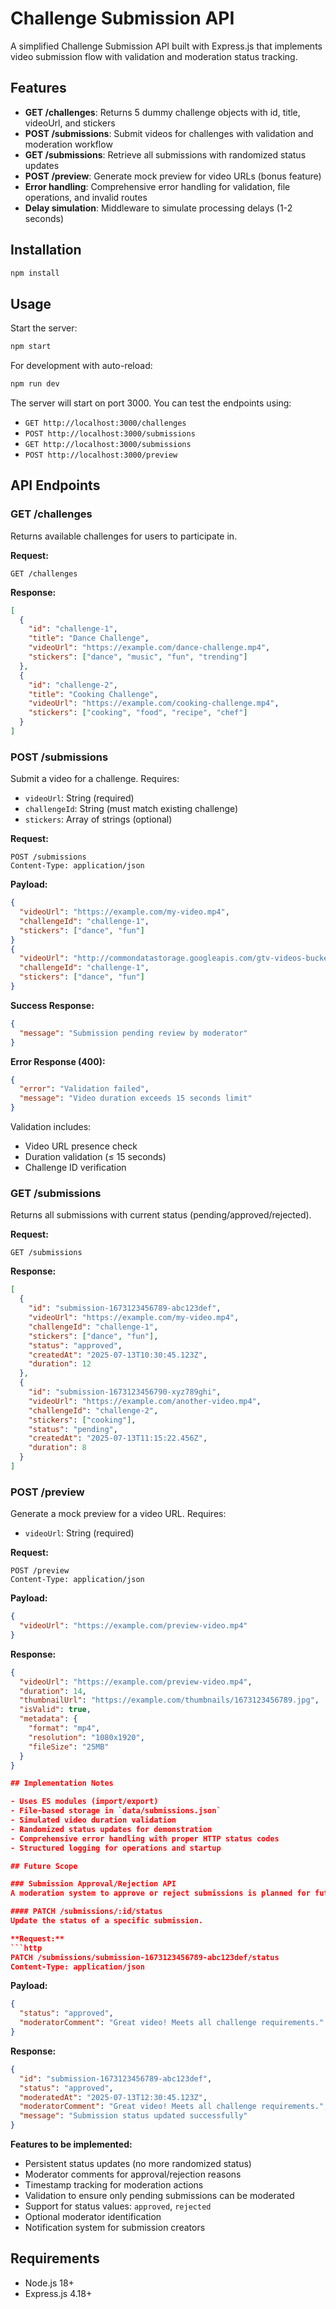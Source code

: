 # Challenge Submission API

A simplified Challenge Submission API built with Express.js that implements video submission flow with validation and moderation status tracking.

## Features

- **GET /challenges**: Returns 5 dummy challenge objects with id, title, videoUrl, and stickers
- **POST /submissions**: Submit videos for challenges with validation and moderation workflow
- **GET /submissions**: Retrieve all submissions with randomized status updates
- **POST /preview**: Generate mock preview for video URLs (bonus feature)
- **Error handling**: Comprehensive error handling for validation, file operations, and invalid routes
- **Delay simulation**: Middleware to simulate processing delays (1-2 seconds)

## Installation

```bash
npm install
```

## Usage

Start the server:
```bash
npm start
```

For development with auto-reload:
```bash
npm run dev
```

The server will start on port 3000. You can test the endpoints using:

- `GET http://localhost:3000/challenges`
- `POST http://localhost:3000/submissions`
- `GET http://localhost:3000/submissions`
- `POST http://localhost:3000/preview`

## API Endpoints

### GET /challenges
Returns available challenges for users to participate in.

**Request:**
```http
GET /challenges
```

**Response:**
```json
[
  {
    "id": "challenge-1",
    "title": "Dance Challenge",
    "videoUrl": "https://example.com/dance-challenge.mp4",
    "stickers": ["dance", "music", "fun", "trending"]
  },
  {
    "id": "challenge-2",
    "title": "Cooking Challenge",
    "videoUrl": "https://example.com/cooking-challenge.mp4",
    "stickers": ["cooking", "food", "recipe", "chef"]
  }
]
```

### POST /submissions
Submit a video for a challenge. Requires:
- `videoUrl`: String (required)
- `challengeId`: String (must match existing challenge)
- `stickers`: Array of strings (optional)

**Request:**
```http
POST /submissions
Content-Type: application/json
```

**Payload:**
```json
{
  "videoUrl": "https://example.com/my-video.mp4",
  "challengeId": "challenge-1",
  "stickers": ["dance", "fun"]
}
{
  "videoUrl": "http://commondatastorage.googleapis.com/gtv-videos-bucket/sample/BigBuckBunny.mp4",
  "challengeId": "challenge-1",
  "stickers": ["dance", "fun"]
}
```

**Success Response:**
```json
{
  "message": "Submission pending review by moderator"
}
```

**Error Response (400):**
```json
{
  "error": "Validation failed",
  "message": "Video duration exceeds 15 seconds limit"
}
```

Validation includes:
- Video URL presence check
- Duration validation (≤ 15 seconds)
- Challenge ID verification

### GET /submissions
Returns all submissions with current status (pending/approved/rejected).

**Request:**
```http
GET /submissions
```

**Response:**
```json
[
  {
    "id": "submission-1673123456789-abc123def",
    "videoUrl": "https://example.com/my-video.mp4",
    "challengeId": "challenge-1",
    "stickers": ["dance", "fun"],
    "status": "approved",
    "createdAt": "2025-07-13T10:30:45.123Z",
    "duration": 12
  },
  {
    "id": "submission-1673123456790-xyz789ghi",
    "videoUrl": "https://example.com/another-video.mp4",
    "challengeId": "challenge-2",
    "stickers": ["cooking"],
    "status": "pending",
    "createdAt": "2025-07-13T11:15:22.456Z",
    "duration": 8
  }
]
```

### POST /preview
Generate a mock preview for a video URL. Requires:
- `videoUrl`: String (required)

**Request:**
```http
POST /preview
Content-Type: application/json
```

**Payload:**
```json
{
  "videoUrl": "https://example.com/preview-video.mp4"
}
```

**Response:**
```json
{
  "videoUrl": "https://example.com/preview-video.mp4",
  "duration": 14,
  "thumbnailUrl": "https://example.com/thumbnails/1673123456789.jpg",
  "isValid": true,
  "metadata": {
    "format": "mp4",
    "resolution": "1080x1920",
    "fileSize": "25MB"
  }
}

## Implementation Notes

- Uses ES modules (import/export)
- File-based storage in `data/submissions.json`
- Simulated video duration validation
- Randomized status updates for demonstration
- Comprehensive error handling with proper HTTP status codes
- Structured logging for operations and startup

## Future Scope

### Submission Approval/Rejection API
A moderation system to approve or reject submissions is planned for future implementation:

#### PATCH /submissions/:id/status
Update the status of a specific submission.

**Request:**
```http
PATCH /submissions/submission-1673123456789-abc123def/status
Content-Type: application/json
```

**Payload:**
```json
{
  "status": "approved",
  "moderatorComment": "Great video! Meets all challenge requirements."
}
```

**Response:**
```json
{
  "id": "submission-1673123456789-abc123def",
  "status": "approved",
  "moderatedAt": "2025-07-13T12:30:45.123Z",
  "moderatorComment": "Great video! Meets all challenge requirements.",
  "message": "Submission status updated successfully"
}
```

**Features to be implemented:**
- Persistent status updates (no more randomized status)
- Moderator comments for approval/rejection reasons
- Timestamp tracking for moderation actions
- Validation to ensure only pending submissions can be moderated
- Support for status values: `approved`, `rejected`
- Optional moderator identification
- Notification system for submission creators

## Requirements

- Node.js 18+
- Express.js 4.18+
